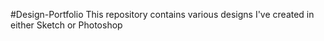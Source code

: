 #Design-Portfolio
This repository contains various designs I've created in either Sketch or Photoshop
